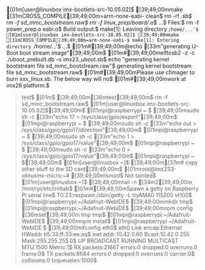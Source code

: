 [01m[user@linuxbox imx-bootlets-src-10.05.02]$ [39;49;00mmake [31mCROSS_COMPILE[39;49;00m=arm-none-eabi-  clean$
rm -rf *.sb$
rm -f sd_mmc_bootstream.raw$
rm -f linux_prep/board/*.o$
...$
Files:$
rm -f power_prep.o eabi.o$
Build output:$
make[1]: Leaving directory `/home/...'$
[01m[user@linuxbox imx-bootlets-src-10.05.02]$ [39;49;00mmake [31mCROSS_COMPILE[39;49;00m=arm-none-eabi-$
make[1]: Entering directory `/home/...'$
...$
[01m#[39;49;00m@echo [33m"generating U-Boot boot stream image"[39;49;00m$
[01m#[39;49;00melftosb2 -z -c ./uboot_prebuilt.db -o imx23_uboot.sb$
echo "generating kernel bootstream file sd_mmc_bootstream.raw"$
generating kernel bootstream file sd_mmc_bootstream.raw$
[01m#[39;49;00mPlease use cfimager to burn xxx_linux.sb. The below way will no$
[01m#[39;49;00mwork at imx28 platform.$
> test$
[01m$ [39;49;00m[36mtest[39;49;00m$
rm -f sd_mmc_bootstream.raw$
[01m[user@linuxbox imx-bootlets-src-10.05.02]$[39;49;00m$
[01mpi@raspberrypi ~ $ [39;49;00msudo sh -c [33m"echo 17 > /sys/class/gpio/export"[39;49;00m$
[01mpi@raspberrypi ~ $ [39;49;00msudo sh -c [33m"echo out > /sys/class/gpio/gpio17/direction"[39;49;00m$
[01mpi@raspberrypi ~ $ [39;49;00msudo sh -c [33m"echo 1 > /sys/class/gpio/gpio17/value"[39;49;00m$
[01mpi@raspberrypi ~ $ [39;49;00msudo sh -c [33m"echo 0 > /sys/class/gpio/gpio17/value"[39;49;00m$
[01mpi@raspberrypi ~ $[39;49;00m$
[01m[user@linuxbox ~]$ [39;49;00m[37m# copy other stuff to the SD card[39;49;00m$
[01mroot@imx233-olinuxino-micro:~# [39;49;00mlsmod$
  Not tainted$
[01m[user@linuxbox ~]$ [39;49;00mtail -n [34m2[39;49;00m /mnt/rpi/etc/inittab$
[01m#[39;49;00mSpawn a getty on Raspberry Pi serial line$
T0:23:respawn:/sbin/getty -L ttyAMA0 115200 vt100$
[01mpi@raspberrypi:~/Adafruit-WebIDE$ [39;49;00mmkdir tmp$
[01mpi@raspberrypi:~/Adafruit-WebIDE$ [39;49;00mnpm config [36mset[39;49;00m tmp tmp$
[01mpi@raspberrypi:~/Adafruit-WebIDE$ [39;49;00mnpm install$
[01mpi@raspberrypi ~/Adafruit-WebIDE $ [39;49;00mifconfig eth0$
eth0      Link encap:Ethernet  HWaddr b5:33:ff:33:ee:aq$
          inet addr:10.42.0.60  Bcast:10.42.0.255  Mask:255.255.255.0$
          UP BROADCAST RUNNING MULTICAST  MTU:1500  Metric:1$
          RX packets:21867 errors:0 dropped:0 overruns:0 frame:0$
          TX packets:8684 errors:0 dropped:0 overruns:0 carrier:0$
          collisions:0 txqueuelen:1000$
